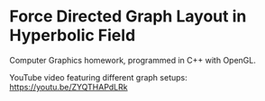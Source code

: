 # Force Directed Graph Layout in Hyperbolic Field

Computer Graphics homework, programmed in C++ with OpenGL.

YouTube video featuring different graph setups: https://youtu.be/ZYQTHAPdLRk
